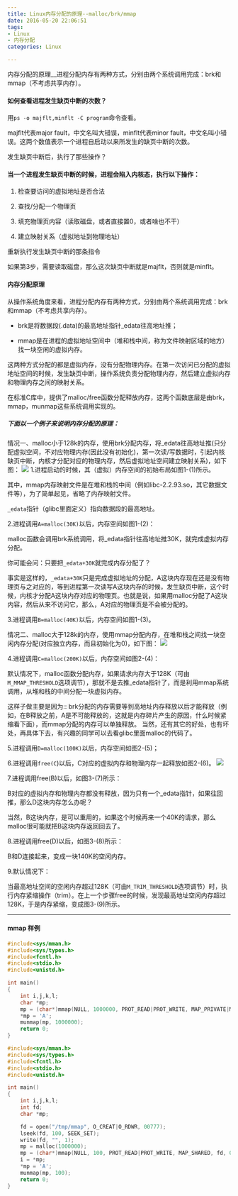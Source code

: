 ```yaml
---
title: Linux内存分配的原理--malloc/brk/mmap
date: 2016-05-20 22:06:51
tags:
- Linux
- 内存分配
categories: Linux

---
```

内存分配的原理__进程分配内存有两种方式，分别由两个系统调用完成：brk和mmap（不考虑共享内存）。

#### 如何查看进程发生缺页中断的次数？
用`ps -o majflt,minflt -C program`命令查看。

majflt代表major fault，中文名叫大错误，minflt代表minor fault，中文名叫小错误。这两个数值表示一个进程自启动以来所发生的缺页中断的次数。

发生缺页中断后，执行了那些操作？

#### 当一个进程发生缺页中断的时候，进程会陷入内核态，执行以下操作：

1. 检查要访问的虚拟地址是否合法

2. 查找/分配一个物理页

3. 填充物理页内容（读取磁盘，或者直接置0，或者啥也不干）

4. 建立映射关系（虚拟地址到物理地址）

重新执行发生缺页中断的那条指令

如果第3步，需要读取磁盘，那么这次缺页中断就是majflt，否则就是minflt。

#### 内存分配原理

从操作系统角度来看，进程分配内存有两种方式，分别由两个系统调用完成：brk和mmap（不考虑共享内存）。

- brk是将数据段(.data)的最高地址指针_edata往高地址推；

- mmap是在进程的虚拟地址空间中（堆和栈中间，称为文件映射区域的地方）找一块空闲的虚拟内存。

这两种方式分配的都是虚拟内存，没有分配物理内存。在第一次访问已分配的虚拟地址空间的时候，发生缺页中断，操作系统负责分配物理内存，然后建立虚拟内存和物理内存之间的映射关系。

在标准C库中，提供了malloc/free函数分配释放内存，这两个函数底层是由brk，mmap，munmap这些系统调用实现的。

##### 下面以一个例子来说明内存分配的原理：
情况一、malloc小于128k的内存，使用brk分配内存，将_edata往高地址推(只分配虚拟空间，不对应物理内存(因此没有初始化)，第一次读/写数据时，引起内核缺页中断，内核才分配对应的物理内存，然后虚拟地址空间建立映射关系)，如下图：
![](/images/linux/linux-memory-alloc-0.jpg)
1.进程启动的时候，其（虚拟）内存空间的初始布局如图1-(1)所示。

其中，mmap内存映射文件是在堆和栈的中间（例如libc-2.2.93.so，其它数据文件等），为了简单起见，省略了内存映射文件。

`_edata`指针（glibc里面定义）指向数据段的最高地址。

2.进程调用`A=malloc(30K)`以后，内存空间如图1-(2)：

malloc函数会调用brk系统调用，将_edata指针往高地址推30K，就完成虚拟内存分配。

你可能会问：只要把`_edata+30K`就完成内存分配了？

事实是这样的，`_edata+30K`只是完成虚拟地址的分配，A这块内存现在还是没有物理页与之对应的，等到进程第一次读写A这块内存的时候，发生缺页中断，这个时候，内核才分配A这块内存对应的物理页。也就是说，如果用malloc分配了A这块内容，然后从来不访问它，那么，A对应的物理页是不会被分配的。

3.进程调用`B=malloc(40K)`以后，内存空间如图1-(3)。

情况二、malloc大于128k的内存，使用mmap分配内存，在堆和栈之间找一块空闲内存分配(对应独立内存，而且初始化为0)，如下图：
![](/images/linux/linux-memory-alloc-1.jpg)

4.进程调用`C=malloc(200K)`以后，内存空间如图2-(4)：

默认情况下，malloc函数分配内存，如果请求内存大于128K（可由`M_MMAP_THRESHOLD`选项调节），那就不是去推_edata指针了，而是利用mmap系统调用，从堆和栈的中间分配一块虚拟内存。

这样子做主要是因为::
brk分配的内存需要等到高地址内存释放以后才能释放（例如，在B释放之前，A是不可能释放的，这就是内存碎片产生的原因，什么时候紧缩看下面），而mmap分配的内存可以单独释放。
当然，还有其它的好处，也有坏处，再具体下去，有兴趣的同学可以去看glibc里面malloc的代码了。

5.进程调用`D=malloc(100K)`以后，内存空间如图2-(5)；

6.进程调用`free(C`)以后，C对应的虚拟内存和物理内存一起释放如图2-(6)。
![](/images/linux/linux-memory-alloc-2.jpg)

7.进程调用free(B)以后，如图3-(7)所示：

B对应的虚拟内存和物理内存都没有释放，因为只有一个_edata指针，如果往回推，那么D这块内存怎么办呢？

当然，B这块内存，是可以重用的，如果这个时候再来一个40K的请求，那么malloc很可能就把B这块内存返回回去了。

8.进程调用free(D)以后，如图3-(8)所示：

B和D连接起来，变成一块140K的空闲内存。

9.默认情况下：

当最高地址空间的空闲内存超过128K（可由`M_TRIM_THRESHOLD`选项调节）时，执行内存紧缩操作（trim）。在上一个步骤free的时候，发现最高地址空闲内存超过128K，于是内存紧缩，变成图3-(9)所示。

---------

#### mmap 样例
```c
#include<sys/mman.h>
#include<sys/types.h>
#include<fcntl.h>
#include<stdio.h>
#include<unistd.h>

int main()
{
	int i,j,k,l;
	char *mp;
	mp = (char*)mmap(NULL, 1000000, PROT_READ|PROT_WRITE, MAP_PRIVATE|MAP_ANONYMOUS, -1, 0);
	*mp = 'A';
	munmap(mp, 1000000);
	return 0;
}
```
```c
#include<sys/mman.h>
#include<sys/types.h>
#include<fcntl.h>
#include<stdio.h>
#include<unistd.h>

int main()
{
	int i,j,k,l;
	int fd;
	char *mp;

	fd = open("/tmp/mmap", O_CREAT|O_RDWR, 00777);
	lseek(fd, 100, SEEK_SET);
	write(fd, "", 1);
	mp = malloc(1000000);
	mp = (char*)mmap(NULL, 100, PROT_READ|PROT_WRITE, MAP_SHARED, fd, 0);
	i = *mp;
	*mp = 'A';
	munmap(mp, 100);
	return 0;
}
```


